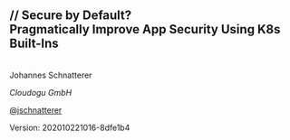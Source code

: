 <!-- .slide: style=" text-align: center !important;"  -->
<!-- .slide: data-background-image="images/title.svg"  -->
<!-- .slide: data-background-opacity="1"  -->
<br/>
<img data-src="images/k8s_logo.svg" class="centered" width=15%/>
<h2 class="title">
    <span class="title-accent">//</span> 
    Secure by Default?<br/>Pragmatically Improve App Security Using K8s Built-Ins
</h2>
<br/>
Johannes Schnatterer

*Cloudogu GmbH*

<p class="printOnly">
    <a href='https://twitter.com/jschnatterer' class="social" target="_blank">
        <i class='fab fa-twitter'></i>
        @jschnatterer
    </a>
</p>

<div class="title-version">
Version: 202010221016-8dfe1b4
</div>

<p class="state-background" style="font-size: 0.9em">
    <a href="Secure-by-Default-Pragmatically-Improve-App-Security-Using-K8s-Built-Ins.pdf">
       <i class="far fa-file-pdf"></i>
    </a>
</p>
